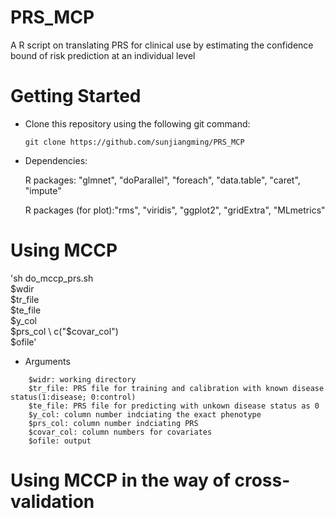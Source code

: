 # PRS_MCP
A R script on translating PRS for clinical use by estimating the confidence bound of risk prediction at an individual level
# Getting Started
- Clone this repository using the following git command:

  `git clone https://github.com/sunjiangming/PRS_MCP`

- Dependencies:

    R packages: "glmnet", "doParallel", "foreach", "data.table", "caret", "impute"
    
    R packages (for plot):"rms", "viridis", "ggplot2", "gridExtra", "MLmetrics"

# Using MCCP
 'sh do_mccp_prs.sh \
    $wdir \
    $tr_file \
    $te_file \
    $y_col \
    $prs_col \
    c("$covar_col") \
    $ofile'
    
-  Arguments
```
    $widr: working directory
    $tr_file: PRS file for training and calibration with known disease status(1:disease; 0:control)
    $te_file: PRS file for predicting with unkown disease status as 0
    $y_col: column number indciating the exact phenotype
    $prs_col: column number indciating PRS
    $covar_col: column numbers for covariates
    $ofile: output
```

# Using MCCP in the way of cross-validation
